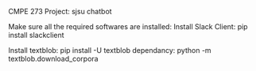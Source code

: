 CMPE 273 Project: sjsu chatbot

Make sure all the required softwares are installed:
Install Slack Client:
pip install slackclient

Install textblob:
pip install -U textblob
dependancy:
python -m textblob.download_corpora



